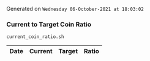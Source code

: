 Generated on `Wednesday 06-October-2021 at 18:03:02`

### Current to Target Coin Ratio
`current_coin_ratio.sh`

Date|Current|Target|Ratio
---|---|---|---
